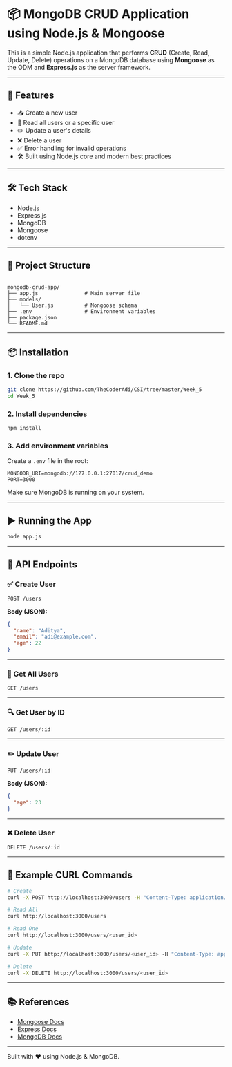 # 📦 MongoDB CRUD Application using Node.js & Mongoose

This is a simple Node.js application that performs **CRUD** (Create, Read, Update, Delete) operations on a MongoDB database using **Mongoose** as the ODM and **Express.js** as the server framework.

---

## 🚀 Features

- 📥 Create a new user
- 📄 Read all users or a specific user
- ✏️ Update a user's details
- ❌ Delete a user
- ✅ Error handling for invalid operations
- 🛠 Built using Node.js core and modern best practices

---

## 🛠 Tech Stack

- Node.js
- Express.js
- MongoDB
- Mongoose
- dotenv

---

## 📁 Project Structure

```

mongodb-crud-app/
├── app.js               # Main server file
├── models/
│   └── User.js          # Mongoose schema
├── .env                 # Environment variables
├── package.json
└── README.md

```

---

## 📦 Installation

### 1. Clone the repo

```bash
git clone https://github.com/TheCoderAdi/CSI/tree/master/Week_5
cd Week_5
```

### 2. Install dependencies

```bash
npm install
```

### 3. Add environment variables

Create a `.env` file in the root:

```env
MONGODB_URI=mongodb://127.0.0.1:27017/crud_demo
PORT=3000
```

Make sure MongoDB is running on your system.

---

## ▶️ Running the App

```bash
node app.js
```

---

## 📮 API Endpoints

### ✅ Create User

```http
POST /users
```

**Body (JSON):**

```json
{
  "name": "Aditya",
  "email": "adi@example.com",
  "age": 22
}
```

---

### 📂 Get All Users

```http
GET /users
```

---

### 🔍 Get User by ID

```http
GET /users/:id
```

---

### ✏️ Update User

```http
PUT /users/:id
```

**Body (JSON):**

```json
{
  "age": 23
}
```

---

### ❌ Delete User

```http
DELETE /users/:id
```

---

## 🧪 Example CURL Commands

```bash
# Create
curl -X POST http://localhost:3000/users -H "Content-Type: application/json" -d '{"name":"Aditya", "email":"adi@example.com", "age":22}'

# Read All
curl http://localhost:3000/users

# Read One
curl http://localhost:3000/users/<user_id>

# Update
curl -X PUT http://localhost:3000/users/<user_id> -H "Content-Type: application/json" -d '{"age":23}'

# Delete
curl -X DELETE http://localhost:3000/users/<user_id>
```

---

## 📚 References

- [Mongoose Docs](https://mongoosejs.com/docs/index.html)
- [Express Docs](https://expressjs.com/)
- [MongoDB Docs](https://www.mongodb.com/docs/)

---

Built with ❤️ using Node.js & MongoDB.
